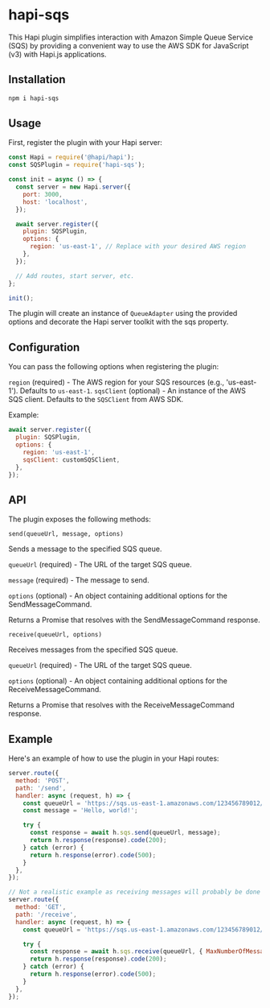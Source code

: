 # hapi-sqs

This Hapi plugin simplifies interaction with Amazon Simple Queue Service (SQS) by providing a convenient way to use the AWS SDK for JavaScript (v3) with Hapi.js applications.

## Installation

```bash
npm i hapi-sqs
```

## Usage

First, register the plugin with your Hapi server:

```javascript
const Hapi = require('@hapi/hapi');
const SQSPlugin = require('hapi-sqs');

const init = async () => {
  const server = new Hapi.server({
    port: 3000,
    host: 'localhost',
  });

  await server.register({
    plugin: SQSPlugin,
    options: {
      region: 'us-east-1', // Replace with your desired AWS region
    },
  });

  // Add routes, start server, etc.
};

init();
```

The plugin will create an instance of `QueueAdapter` using the provided options and decorate the Hapi server toolkit with the sqs property.

## Configuration

You can pass the following options when registering the plugin:

`region` (required) - The AWS region for your SQS resources (e.g., 'us-east-1'). Defaults to `us-east-1`.
`sqsClient` (optional) - An instance of the AWS SQS client. Defaults to the `SQSClient` from AWS SDK.

Example:
```javascript
await server.register({
  plugin: SQSPlugin,
  options: {
    region: 'us-east-1',
    sqsClient: customSQSClient,
  },
});
```

## API
The plugin exposes the following methods:

`send(queueUrl, message, options)`

Sends a message to the specified SQS queue.

`queueUrl` (required) - The URL of the target SQS queue.

`message` (required) - The message to send.

`options` (optional) - An object containing additional options for the SendMessageCommand.

Returns a Promise that resolves with the SendMessageCommand response.

`receive(queueUrl, options)`

Receives messages from the specified SQS queue.

`queueUrl` (required) - The URL of the target SQS queue.

`options` (optional) - An object containing additional options for the ReceiveMessageCommand.

Returns a Promise that resolves with the ReceiveMessageCommand response.

## Example
Here's an example of how to use the plugin in your Hapi routes:

```javascript
server.route({
  method: 'POST',
  path: '/send',
  handler: async (request, h) => {
    const queueUrl = 'https://sqs.us-east-1.amazonaws.com/123456789012/MyQueue';
    const message = 'Hello, world!';

    try {
      const response = await h.sqs.send(queueUrl, message);
      return h.response(response).code(200);
    } catch (error) {
      return h.response(error).code(500);
    }
  },
});

// Not a realistic example as receiving messages will probably be done in a background worker
server.route({
  method: 'GET',
  path: '/receive',
  handler: async (request, h) => {
    const queueUrl = 'https://sqs.us-east-1.amazonaws.com/123456789012/MyQueue';

    try {
      const response = await h.sqs.receive(queueUrl, { MaxNumberOfMessages: 1 });
      return h.response(response).code(200);
    } catch (error) {
      return h.response(error).code(500);
    }
  },
});
```
